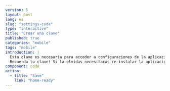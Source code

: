 ```yaml
---
version: 5
layout: post
lang: es
slug: "settings-code"
type: "interactive"
title: "Crear una clave"
published: true
categories: "mobile"
tags: "mobile"
introduction: |
  Esta clave es necesaria para acceder a configuraciones de la aplicacion. No se necesita para enviar alerta a tus contactos en caso de emergencia.
  Recuerda tu clave! Si la olvidas necesitaras re-instalar la aplicacion.
component: code
action:
  - title: "Save"
    link: "home-ready"
---
```


